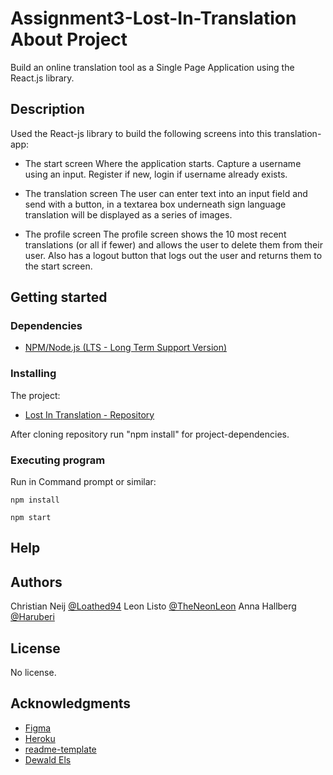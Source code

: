 # Assignment3-Lost-In-Translation About Project
Build an online translation tool as a Single Page Application using the React.js library.


## Description

Used the React-js library to build the following screens into this translation-app:

- The start screen
Where the application starts.
Capture a username using an input. Register if new, login if username already exists.

- The translation screen
The user can enter text into an input field and send with a button, in a textarea box underneath sign language translation will be displayed as a series of images.

- The profile screen
The profile screen shows the 10 most recent translations (or all if fewer) and allows the user to delete them from their user. Also has a logout button that logs out the user and returns them to the start screen.

## Getting started

### Dependencies
- [NPM/Node.js (LTS - Long Term Support Version)](https://nodejs.org/en/)
### Installing

The project:
- [Lost In Translation - Repository](https://github.com/TheNeonLeon/translate-app)

After cloning repository run "npm install" for project-dependencies.
### Executing program

Run in Command prompt or similar:
```
npm install
```
```
npm start
```
## Help

## Authors

Christian Neij [@Loathed94](https://github.com/Loathed94) 
Leon Listo [@TheNeonLeon](https://github.com/TheNeonLeon)
Anna Hallberg [@Haruberi](https://github.com/Haruberi)

## License
No license.

## Acknowledgments
- [Figma](https://www.figma.com/file/EOYAJTVYD86sPzNOdRSU5o/translate-app?node-id=0%3A1)
- [Heroku](https://www.heroku.com/)
- [readme-template](https://gist.github.com/DomPizzie/7a5ff55ffa9081f2de27c315f5018afc)
- [Dewald Els](https://gitlab.com/sumodevelopment)
